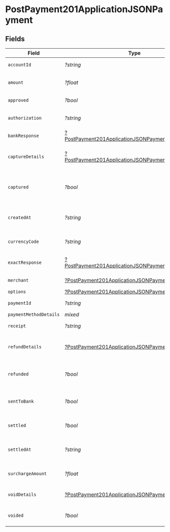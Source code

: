 # PostPayment201ApplicationJSONPayment


## Fields

| Field                                                                                                                                | Type                                                                                                                                 | Required                                                                                                                             | Description                                                                                                                          | Example                                                                                                                              |
| ------------------------------------------------------------------------------------------------------------------------------------ | ------------------------------------------------------------------------------------------------------------------------------------ | ------------------------------------------------------------------------------------------------------------------------------------ | ------------------------------------------------------------------------------------------------------------------------------------ | ------------------------------------------------------------------------------------------------------------------------------------ |
| `accountId`                                                                                                                          | *?string*                                                                                                                            | :heavy_minus_sign:                                                                                                                   | Account identifier.                                                                                                                  | 63ee4a296fd695eded58febe                                                                                                             |
| `amount`                                                                                                                             | *?float*                                                                                                                             | :heavy_minus_sign:                                                                                                                   | It shows the amount for the Payment.                                                                                                 | 100                                                                                                                                  |
| `approved`                                                                                                                           | *?bool*                                                                                                                              | :heavy_minus_sign:                                                                                                                   | Payment approved or not.                                                                                                             | true                                                                                                                                 |
| `authorization`                                                                                                                      | *?string*                                                                                                                            | :heavy_minus_sign:                                                                                                                   | Authorization Identification of the Payment.                                                                                         | ET3516                                                                                                                               |
| `bankResponse`                                                                                                                       | [?PostPayment201ApplicationJSONPaymentBankResponse](../../models/operations/PostPayment201ApplicationJSONPaymentBankResponse.md)     | :heavy_minus_sign:                                                                                                                   | It shows bank response details.                                                                                                      |                                                                                                                                      |
| `captureDetails`                                                                                                                     | [?PostPayment201ApplicationJSONPaymentCaptureDetails](../../models/operations/PostPayment201ApplicationJSONPaymentCaptureDetails.md) | :heavy_minus_sign:                                                                                                                   | The Payment identifiers of any capture transactions.                                                                                 |                                                                                                                                      |
| `captured`                                                                                                                           | *?bool*                                                                                                                              | :heavy_minus_sign:                                                                                                                   | Set this to `false` if you only want to authorize the amount. Defaults to `true`.                                                    | false                                                                                                                                |
| `createdAt`                                                                                                                          | *?string*                                                                                                                            | :heavy_minus_sign:                                                                                                                   | Date and time when the Payment is created.                                                                                           | 2022-01-19T15:05:18.262Z                                                                                                             |
| `currencyCode`                                                                                                                       | *?string*                                                                                                                            | :heavy_minus_sign:                                                                                                                   | It shows the currency code of the country.                                                                                           | CAD                                                                                                                                  |
| `exactResponse`                                                                                                                      | [?PostPayment201ApplicationJSONPaymentExactResponse](../../models/operations/PostPayment201ApplicationJSONPaymentExactResponse.md)   | :heavy_minus_sign:                                                                                                                   | It shows the exact response details                                                                                                  |                                                                                                                                      |
| `merchant`                                                                                                                           | [?PostPayment201ApplicationJSONPaymentMerchant](../../models/operations/PostPayment201ApplicationJSONPaymentMerchant.md)             | :heavy_minus_sign:                                                                                                                   | It shows the merchant details.                                                                                                       |                                                                                                                                      |
| `options`                                                                                                                            | [?PostPayment201ApplicationJSONPaymentOptions](../../models/operations/PostPayment201ApplicationJSONPaymentOptions.md)               | :heavy_minus_sign:                                                                                                                   | N/A                                                                                                                                  |                                                                                                                                      |
| `paymentId`                                                                                                                          | *?string*                                                                                                                            | :heavy_minus_sign:                                                                                                                   | Payment identifier.                                                                                                                  | 64012aa39392e1542d5a3e94                                                                                                             |
| `paymentMethodDetails`                                                                                                               | *mixed*                                                                                                                              | :heavy_minus_sign:                                                                                                                   | N/A                                                                                                                                  |                                                                                                                                      |
| `receipt`                                                                                                                            | *?string*                                                                                                                            | :heavy_minus_sign:                                                                                                                   | Receipt of the Payment.                                                                                                              | axgjdhjhd87                                                                                                                          |
| `refundDetails`                                                                                                                      | [?PostPayment201ApplicationJSONPaymentRefundDetails](../../models/operations/PostPayment201ApplicationJSONPaymentRefundDetails.md)   | :heavy_minus_sign:                                                                                                                   | The Payment identifiers of any refund transactions.                                                                                  |                                                                                                                                      |
| `refunded`                                                                                                                           | *?bool*                                                                                                                              | :heavy_minus_sign:                                                                                                                   | Payment refunded value will be `true` or `false`.                                                                                    | false                                                                                                                                |
| `sentToBank`                                                                                                                         | *?bool*                                                                                                                              | :heavy_minus_sign:                                                                                                                   | It shows `true` or `false` based on the status of bank response.                                                                     | true                                                                                                                                 |
| `settled`                                                                                                                            | *?bool*                                                                                                                              | :heavy_minus_sign:                                                                                                                   | It shows transaction is settled or not.                                                                                              | false                                                                                                                                |
| `settledAt`                                                                                                                          | *?string*                                                                                                                            | :heavy_minus_sign:                                                                                                                   | It shows the date and time if the transaction is settled.                                                                            | 2023-07-26T23:32:32Z                                                                                                                 |
| `surchargeAmount`                                                                                                                    | *?float*                                                                                                                             | :heavy_minus_sign:                                                                                                                   | It shows the surchargeAmount for the Payment.                                                                                        | 5                                                                                                                                    |
| `voidDetails`                                                                                                                        | [?PostPayment201ApplicationJSONPaymentVoidDetails](../../models/operations/PostPayment201ApplicationJSONPaymentVoidDetails.md)       | :heavy_minus_sign:                                                                                                                   | The Payment identifiers of any void transactions.                                                                                    |                                                                                                                                      |
| `voided`                                                                                                                             | *?bool*                                                                                                                              | :heavy_minus_sign:                                                                                                                   | Payment voided value will be `true` or `false`.                                                                                      | false                                                                                                                                |